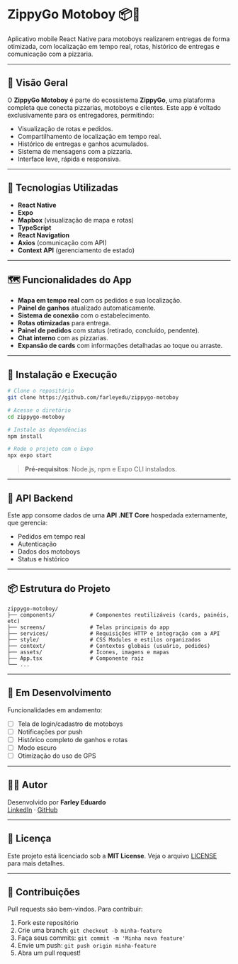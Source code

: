 # ZippyGo Motoboy 📦🛵

Aplicativo mobile React Native para motoboys realizarem entregas de forma otimizada, com localização em tempo real, rotas, histórico de entregas e comunicação com a pizzaria.

---

## 📱 Visão Geral

O **ZippyGo Motoboy** é parte do ecossistema **ZippyGo**, uma plataforma completa que conecta pizzarias, motoboys e clientes. Este app é voltado exclusivamente para os entregadores, permitindo:

- Visualização de rotas e pedidos.
- Compartilhamento de localização em tempo real.
- Histórico de entregas e ganhos acumulados.
- Sistema de mensagens com a pizzaria.
- Interface leve, rápida e responsiva.

---

## 🧱 Tecnologias Utilizadas

- **React Native**
- **Expo**
- **Mapbox** (visualização de mapa e rotas)
- **TypeScript**
- **React Navigation**
- **Axios** (comunicação com API)
- **Context API** (gerenciamento de estado)

---

## 🗺️ Funcionalidades do App

- **Mapa em tempo real** com os pedidos e sua localização.
- **Painel de ganhos** atualizado automaticamente.
- **Sistema de conexão** com o estabelecimento.
- **Rotas otimizadas** para entrega.
- **Painel de pedidos** com status (retirado, concluído, pendente).
- **Chat interno** com as pizzarias.
- **Expansão de cards** com informações detalhadas ao toque ou arraste.

---

## 🧪 Instalação e Execução

```bash
# Clone o repositório
git clone https://github.com/farleyedu/zippygo-motoboy

# Acesse o diretório
cd zippygo-motoboy

# Instale as dependências
npm install

# Rode o projeto com o Expo
npx expo start
```

> **Pré-requisitos**: Node.js, npm e Expo CLI instalados.

---

## 🔗 API Backend

Este app consome dados de uma **API .NET Core** hospedada externamente, que gerencia:
- Pedidos em tempo real
- Autenticação
- Dados dos motoboys
- Status e histórico

---

## 📦 Estrutura do Projeto

```
zippygo-motoboy/
├── components/           # Componentes reutilizáveis (cards, painéis, etc)
├── screens/              # Telas principais do app
├── services/             # Requisições HTTP e integração com a API
├── style/                # CSS Modules e estilos organizados
├── context/              # Contextos globais (usuário, pedidos)
├── assets/               # Ícones, imagens e mapas
├── App.tsx               # Componente raiz
└── ...
```

---

## 🚧 Em Desenvolvimento

Funcionalidades em andamento:

- [ ] Tela de login/cadastro de motoboys
- [ ] Notificações por push
- [ ] Histórico completo de ganhos e rotas
- [ ] Modo escuro
- [ ] Otimização do uso de GPS

---

## 🙋‍♂️ Autor

Desenvolvido por **Farley Eduardo**  
[LinkedIn](https://www.linkedin.com/in/farleyeduardo) · [GitHub](https://github.com/farleyedu)

---

## 📜 Licença

Este projeto está licenciado sob a **MIT License**. Veja o arquivo [LICENSE](LICENSE) para mais detalhes.

---

## 🏁 Contribuições

Pull requests são bem-vindos. Para contribuir:

1. Fork este repositório
2. Crie uma branch: `git checkout -b minha-feature`
3. Faça seus commits: `git commit -m 'Minha nova feature'`
4. Envie um push: `git push origin minha-feature`
5. Abra um pull request!

